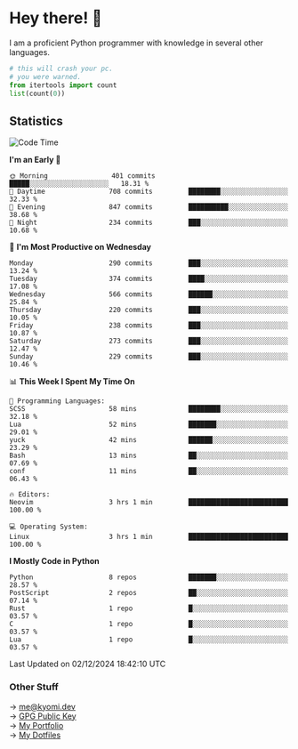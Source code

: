 # Hey there! 👋

I am a proficient Python programmer with knowledge in several other languages.

```py
# this will crash your pc.
# you were warned.
from itertools import count
list(count(0))
```

## Statistics
<!--START_SECTION:waka-->
![Code Time](http://img.shields.io/badge/Code%20Time-1%2C620%20hrs%2046%20mins-blue)

**I'm an Early 🐤** 

```text
🌞 Morning                401 commits         █████░░░░░░░░░░░░░░░░░░░░   18.31 % 
🌆 Daytime                708 commits         ████████░░░░░░░░░░░░░░░░░   32.33 % 
🌃 Evening                847 commits         ██████████░░░░░░░░░░░░░░░   38.68 % 
🌙 Night                  234 commits         ███░░░░░░░░░░░░░░░░░░░░░░   10.68 % 
```
📅 **I'm Most Productive on Wednesday** 

```text
Monday                   290 commits         ███░░░░░░░░░░░░░░░░░░░░░░   13.24 % 
Tuesday                  374 commits         ████░░░░░░░░░░░░░░░░░░░░░   17.08 % 
Wednesday                566 commits         ██████░░░░░░░░░░░░░░░░░░░   25.84 % 
Thursday                 220 commits         ███░░░░░░░░░░░░░░░░░░░░░░   10.05 % 
Friday                   238 commits         ███░░░░░░░░░░░░░░░░░░░░░░   10.87 % 
Saturday                 273 commits         ███░░░░░░░░░░░░░░░░░░░░░░   12.47 % 
Sunday                   229 commits         ███░░░░░░░░░░░░░░░░░░░░░░   10.46 % 
```


📊 **This Week I Spent My Time On** 

```text
💬 Programming Languages: 
SCSS                     58 mins             ████████░░░░░░░░░░░░░░░░░   32.18 % 
Lua                      52 mins             ███████░░░░░░░░░░░░░░░░░░   29.01 % 
yuck                     42 mins             ██████░░░░░░░░░░░░░░░░░░░   23.29 % 
Bash                     13 mins             ██░░░░░░░░░░░░░░░░░░░░░░░   07.69 % 
conf                     11 mins             ██░░░░░░░░░░░░░░░░░░░░░░░   06.43 % 

🔥 Editors: 
Neovim                   3 hrs 1 min         █████████████████████████   100.00 % 

💻 Operating System: 
Linux                    3 hrs 1 min         █████████████████████████   100.00 % 
```

**I Mostly Code in Python** 

```text
Python                   8 repos             ███████░░░░░░░░░░░░░░░░░░   28.57 % 
PostScript               2 repos             ██░░░░░░░░░░░░░░░░░░░░░░░   07.14 % 
Rust                     1 repo              █░░░░░░░░░░░░░░░░░░░░░░░░   03.57 % 
C                        1 repo              █░░░░░░░░░░░░░░░░░░░░░░░░   03.57 % 
Lua                      1 repo              █░░░░░░░░░░░░░░░░░░░░░░░░   03.57 % 
```




 Last Updated on 02/12/2024 18:42:10 UTC
<!--END_SECTION:waka-->

### Other Stuff

→ [me@kyomi.dev](mailto:me@kyomi.dev)\
→ [GPG Public Key](https://github.com/bitterteriyaki.gpg)\
→ [My Portfolio](https://kyomi.dev)\
→ [My Dotfiles](https://github.com/bitterteriyaki/dotfiles)
